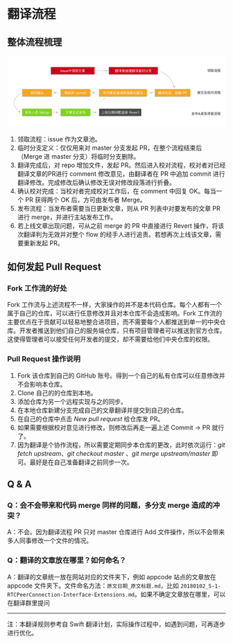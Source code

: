 # 翻译流程


## 整体流程梳理
![流程](/image/translation%20process.png)

1. 领取流程：issue 作为文章池。
2. 临时分支定义：仅仅用来对 master 分支发起 PR，在整个流程结束后（Merge 进 master 分支）将临时分支删除。
3. 翻译完成后，对 repo 增加文件，发起 PR。然后进入校对流程，校对者对已经翻译文章的PR进行 comment 修改意见，由翻译者在 PR 中追加 commit 进行翻译修改。完成修改后确认修改无误对修改段落进行折叠。
4. 确认校对完成：当校对者完成校对工作后，在 comment 中回复 OK。每当一个 PR 获得两个 OK 后，方可由发布者 Merge。
5. 发布流程：当发布者需要当日更新文章，则从 PR 列表中对要发布的文章 PR 进行 merge，并进行主站发布工作。
6. 若上线文章出现问题，可从之前 merge 的 PR 中直接进行 Revert 操作，将该次翻译判为无效并对整个 flow 的经手人进行追责。若想再次上线该文章，需要重新发起 PR。


## 如何发起 Pull Request

### Fork 工作流的好处

Fork 工作流与上述流程不一样，大家操作的并不是本代码仓库。每个人都有一个属于自己的仓库，可以进行任意修改并且对本仓库不会造成影响。Fork 工作流的主要优点在于贡献可以轻易地整合进项目，而不需要每个人都推送到单一的中央仓库。开发者推送到他们自己的服务端仓库，只有项目管理者可以推送到官方仓库。这使得管理者可以接受任何开发者的提交，却不需要给他们中央仓库的权限。

### Pull Request 操作说明

1. Fork 该仓库到自己的 GitHub 账号。得到一个自己的私有仓库可以任意修改并不会影响本仓库。
2. Clone 自己的的仓库到本地。
3. 添加仓库为另一个远程实现与之的同步。
4. 在本地仓库新建分支完成自己的文章翻译并提交到自己的仓库。
5. 在自己的仓库中点击 *New pull request* 给仓库发 PR。
6. 如果需要根据校对意见进行修改，则修改后再走一遍上述 Commit -> PR 就行了。
7. 因为翻译是个协作流程，所以需要定期同步本仓库的更改，此时依次运行：*git fetch upstream*、*git checkout master* 、*git merge upstream/master* 即可。最好是在自己准备翻译之前同步一次。

## Q & A

### Q：会不会带来和代码 merge 同样的问题，多分支 merge 造成的冲突？

A：不会。因为翻译流程 PR 只对 master 仓库进行 Add 文件操作，所以不会带来多人同事修改一个文件的情况。

### Q：翻译的文章放在哪里？如何命名？

A：翻译的文章统一放在网站对应的文件夹下，例如 appcode 站点的文章放在 appcode 文件夹下。文件命名方法：`原文日期_原文标题.md`，比如 `20180102_5-1-RTCPeerConnection-Interface-Extensions.md`。如果不确定文章放在哪里，可以在翻译群里提问

---

注：本翻译规则参考自 Swift 翻译计划，实际操作过程中，如遇到问题，可再逐步进行优化。
